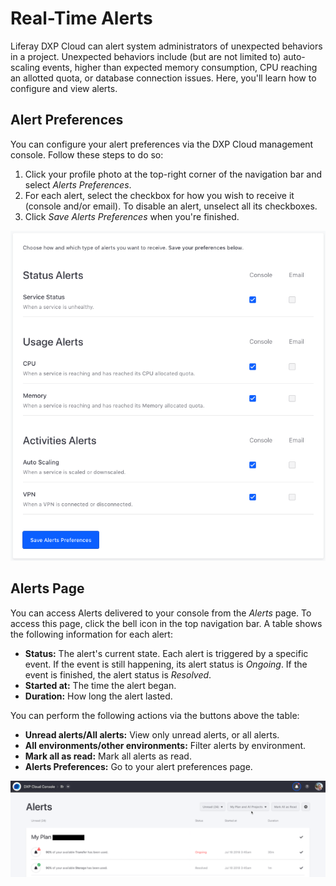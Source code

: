 # Real-Time Alerts

Liferay DXP Cloud can alert system administrators of unexpected behaviors in a 
project. Unexpected behaviors include (but are not limited to) auto-scaling events, 
higher than expected memory consumption, CPU reaching an allotted quota, or 
database connection issues. Here, you'll learn how to configure and view alerts. 

## Alert Preferences

You can configure your alert preferences via the DXP Cloud management console. 
Follow these steps to do so: 

1. Click your profile photo at the top-right corner of the navigation bar and 
    select *Alerts Preferences*. 
1. For each alert, select the checkbox for how you wish to receive it (console 
    and/or email). To disable an alert, unselect all its checkboxes. 
1. Click *Save Alerts Preferences* when you're finished. 

![Real Time Alerts](./real-time-alerts/images/01.png)

## Alerts Page

You can access Alerts delivered to your console from the *Alerts* page. To 
access this page, click the bell icon in the top navigation bar. A table shows 
the following information for each alert: 

* **Status:** The alert's current state. Each alert is triggered by a specific 
    event. If the event is still happening, its alert status is *Ongoing*. If 
    the event is finished, the alert status is *Resolved*. 
* **Started at:** The time the alert began. 
* **Duration:** How long the alert lasted. 

You can perform the following actions via the buttons above the table: 

* **Unread alerts/All alerts:** View only unread alerts, or all alerts.
* **All environments/other environments:** Filter alerts by environment.
* **Mark all as read:** Mark all alerts as read. 
* **Alerts Preferences:** Go to your alert preferences page. 

![Real Time Alerts](./real-time-alerts/images/02.png)
